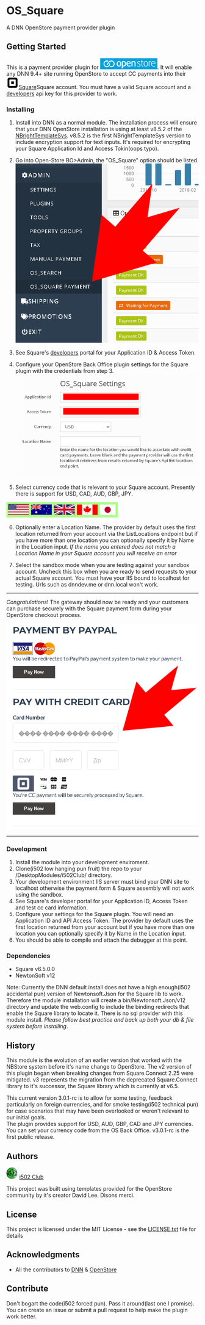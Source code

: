 # OS_Square
A DNN OpenStore payment provider plugin

## Getting Started
This is a payment provider plugin for [![OpenStore Ecommerce](assets/images/os_logo_150X29.png)](https://www.openstore-ecommerce.com/en-gb/OpenStore). It will enable any 
DNN 9.4+ site running OpenStore to accept CC payments into their ![Square logo](assets/images/square-logo.png#square-logo)[Square](https://squareup.com/)Square account.  You must 
have a valid Square account and a [developers](https://developer.squareup.com/) 
api key for this provider to work.  



### Installing
1. Install into DNN as a normal module.  The installation process will ensure that your 
DNN OpenStore installation is using at least v8.5.2 of the [NBrightTemplateSys](https://github.com/nbrightproject/NBrightTS). 
v8.5.2 is the first NBrightTemplateSys version to include encryption support for text 
inputs.  It's required for encrypting your Square Application Id and Access Tokin(oops typo).  



2. Go into Open-Store BO>Admin, the "OS_Square" option should be listed.
![OpenStore Back Office Admin Panel](assets/images/plugin_installed.png)



3.  See Square's [developers](https://developer.squareup.com/) portal for your Application ID & Access Token.



4. Configure your OpenStore Back Office plugin settings for the Square plugin with the credentials from step 3. 
![OS_Square Plugin Settings](assets/images/settings.png)



5. Select currency code that is relevant to your Square account.  Presently there is 
support for USD, CAD, AUD, GBP, JPY.

 ![OS_Square supported currency flags](assets/images/flags_292X40.png#flags)


6. Optionally enter a Location Name.  The provider by default uses the first location 
returned from your account via the ListLocations endpoint but if you have more than one 
location you can optionally specify it by Name in the Location input.  *If the name 
you entered does not match a Location Name in your Square account you will receive an 
error*


7. Select the sandbox mode when you are testing against your sandbox account.  Uncheck this 
box when you are ready to send requests to your actual Square account.  You must have your 
IIS bound to localhost for testing.  Urls such as dnndev.me or dnn.local won't work.

---

*Congratulations*! The gateway should now be ready and your customers can purchase securely with the Square 
payment form during your OpenStore checkout process.

![Square payment form](assets/images/cc_form.png)

---

### Development
 1. Install the module into your development enviroment.
 2. Clone(i502 low hanging pun fruit) the repo to your /DesktopModules/i502Club/ directory.
 2. Your development environment IIS server must bind your DNN site to localhost 
	otherwise the payment form & Square assembly will not work using the sandbox.  
 3. See Square's developer portal for your Application ID, Access Token and test cc card information.
 4. Configure your settings for the Square plugin.  You will need an Application ID and API Access Token.
	The provider by default uses the first location returned from your account but if you have more 
	than one location you can optionally specify it by Name in the Location input.
 5. You should be able to compile and attach the debugger at this point.


### Dependencies

 * Square v6.5.0.0
 * NewtonSoft v12 
 
 Note: Currently the DNN default install does not have a high enough(i502 accidental pun)
 version of Newtonsoft.Json for the Square lib to work. Therefore the module installation 
 will create a bin/Newtonsoft.Json/v12 directory and update the web.config to include 
 the binding redirects that enable the Square library to locate it. There is no sql 
 provider with this module install. *Please follow best practice and back up both 
 your db & file system before installing*.


## History
This module is the evolution of an earlier version that worked with the NBStore system 
before it's name change to OpenStore. The v2 version of this plugin began when 
breaking changes from Square.Connect 2.25 were mitigated. v3 represents the migration 
from the deprecated Square.Connect library to it's successor, the Square library 
which is currently at v6.5. 

This current version 3.0.1-rc is to allow for some testing, feedback particularly 
on foreign currencies, and for smoke testing(i502 technical pun) for 
case scenarios that may have been overlooked or weren't relevant to our initial goals.  
The plugin provides support for USD, AUD, GBP, CAD and JPY currencies.  You can set 
your currency code from the OS Back Office.  v3.0.1-rc is the first public release.


## Authors
[![OpenStore Ecommerce](assets/images/icon_extension.png)](https://www.i502.club) [i502 Club](https://www.i502.club)

This project was built using templates provided for the OpenStore community by it's creator David Lee. Disons merci.

## License
This project is licensed under the MIT License - see the [LICENSE.txt](LICENSE.txt) file for details

## Acknowledgments
* All the contributors to [DNN](https://github.com/dnnsoftware/Dnn.Platform) & [OpenStore]( https://github.com/openstore-ecommerce/OpenStore) 

## Contribute
 Don't bogart the code(i502 forced pun). Pass it around(last one I promise). You can create an issue or submit a pull request
 to help make the plugin work better.
